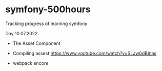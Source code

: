# symfony-500hours
Tracking progress of learning symfony



Day 10.07.2022

* The Asset Component

* Compiling assest https://www.youtube.com/watch?v=SLJw6dBInas

* webpack encore
